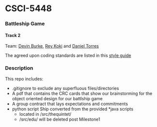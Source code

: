 # CSCI-5448
### Battleship Game
#### Track 2

Team: [Devin Burke](https://github.com/mrburke00), [Rey Koki](https://github.com/reykoki) and [Daniel Torres](https://github.com/danieltorres17)

The agreed upon coding standards are listed in this [style guide](https://google.github.io/styleguide/pyguide.html)

### Description

This repo includes:

- .gitignore to exclude any superfluous files/directories
- A pdf that contains the CRC cards that show our brainstorming for the object oriented design for our battlship game
- A group contract that lays expectations and commitments
- python script Ship converted from the provided *java scripts
    - located in /src/thequintet/
    - /src/edu/ will be deleted post Milestone1

